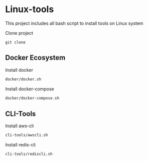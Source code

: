 # Linux-tools

This project includes all bash script to install tools on Linux system

Clone project

```
git clone 
```

## Docker Ecosystem

Install docker

```bash
docker/docker.sh
```

Install docker-compose

```bash
docker/docker-compose.sh
```

## CLI-Tools

Install aws-cli

```bash
cli-tools/awscli.sh
```

Install redis-cli

```bash
cli-tools/rediscli.sh
```
